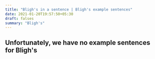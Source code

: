 ```yaml
---
title: "Bligh's in a sentence | Bligh's example sentences"
date: 2021-01-20T19:57:50+05:30
draft: falses
summary: "Bligh's"
---
```

## Unfortunately, we have no example sentences for Bligh's                 
